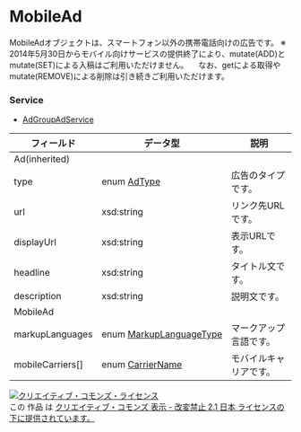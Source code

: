 # MobileAd
MobileAdオブジェクトは、スマートフォン以外の携帯電話向けの広告です。
※ 2014年5月30日からモバイル向けサービスの提供終了により、mutate(ADD)とmutate(SET)による入稿はご利用いただけません。
　なお、getによる取得やmutate(REMOVE)による削除は引き続きご利用いただけます。
### Service
+ [AdGroupAdService](../services/AdGroupAdService.md)

| フィールド | データ型 | 説明 | 
|---|---|---|
| Ad(inherited)|||
| type| enum <a href="./AdType.md">AdType</a>| 広告のタイプです。 |
| url| xsd:string| リンク先URLです。 |
| displayUrl| xsd:string| 表示URLです。 |
| headline| xsd:string| タイトル文です。 |
| description| xsd:string| 説明文です。 |
| MobileAd|||
| markupLanguages| enum <a href="./MarkupLanguageType.md">MarkupLanguageType</a>| マークアップ言語です。 |
| mobileCarriers[]| enum <a href="./CarrierName.md">CarrierName</a>| モバイルキャリアです。 |
<a rel="license" href="http://creativecommons.org/licenses/by-nd/2.1/jp/"><img alt="クリエイティブ・コモンズ・ライセンス" style="border-width:0" src="https://i.creativecommons.org/l/by-nd/2.1/jp/88x31.png" /></a><br />この 作品 は <a rel="license" href="http://creativecommons.org/licenses/by-nd/2.1/jp/">クリエイティブ・コモンズ 表示 - 改変禁止 2.1 日本 ライセンスの下に提供されています。</a>
